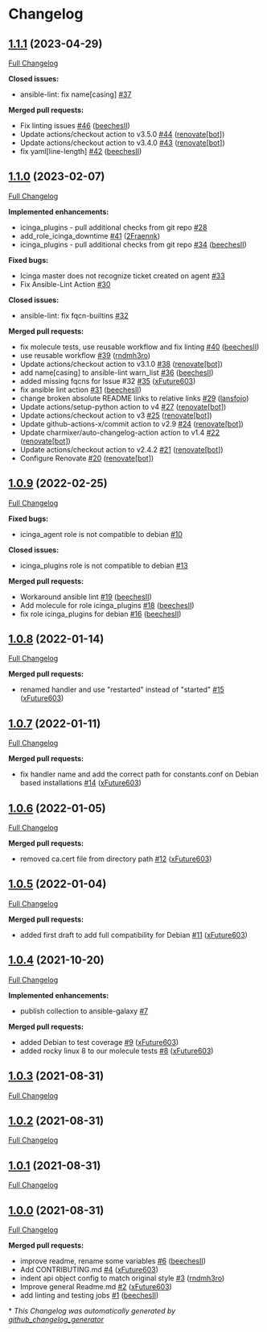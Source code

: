 # Changelog

## [1.1.1](https://github.com/T-Systems-MMS/ansible-collection-icinga/tree/1.1.1) (2023-04-29)

[Full Changelog](https://github.com/T-Systems-MMS/ansible-collection-icinga/compare/1.1.0...1.1.1)

**Closed issues:**

- ansible-lint: fix name\[casing\] [\#37](https://github.com/T-Systems-MMS/ansible-collection-icinga/issues/37)

**Merged pull requests:**

- Fix linting issues [\#46](https://github.com/T-Systems-MMS/ansible-collection-icinga/pull/46) ([beechesII](https://github.com/beechesII))
- Update actions/checkout action to v3.5.0 [\#44](https://github.com/T-Systems-MMS/ansible-collection-icinga/pull/44) ([renovate[bot]](https://github.com/apps/renovate))
- Update actions/checkout action to v3.4.0 [\#43](https://github.com/T-Systems-MMS/ansible-collection-icinga/pull/43) ([renovate[bot]](https://github.com/apps/renovate))
- fix yaml\[line-length\] [\#42](https://github.com/T-Systems-MMS/ansible-collection-icinga/pull/42) ([beechesII](https://github.com/beechesII))

## [1.1.0](https://github.com/T-Systems-MMS/ansible-collection-icinga/tree/1.1.0) (2023-02-07)

[Full Changelog](https://github.com/T-Systems-MMS/ansible-collection-icinga/compare/1.0.9...1.1.0)

**Implemented enhancements:**

- icinga\_plugins - pull additional checks from git repo [\#28](https://github.com/T-Systems-MMS/ansible-collection-icinga/issues/28)
- add\_role\_icinga\_downtime [\#41](https://github.com/T-Systems-MMS/ansible-collection-icinga/pull/41) ([2Fraennk](https://github.com/2Fraennk))
-  icinga\_plugins - pull additional checks from git repo [\#34](https://github.com/T-Systems-MMS/ansible-collection-icinga/pull/34) ([beechesII](https://github.com/beechesII))

**Fixed bugs:**

- Icinga master does not recognize ticket created on agent [\#33](https://github.com/T-Systems-MMS/ansible-collection-icinga/issues/33)
- Fix Ansible-Lint Action  [\#30](https://github.com/T-Systems-MMS/ansible-collection-icinga/issues/30)

**Closed issues:**

- ansible-lint: fix fqcn-builtins [\#32](https://github.com/T-Systems-MMS/ansible-collection-icinga/issues/32)

**Merged pull requests:**

- fix molecule tests, use reusable workflow and fix linting [\#40](https://github.com/T-Systems-MMS/ansible-collection-icinga/pull/40) ([beechesII](https://github.com/beechesII))
- use reusable workflow [\#39](https://github.com/T-Systems-MMS/ansible-collection-icinga/pull/39) ([rndmh3ro](https://github.com/rndmh3ro))
- Update actions/checkout action to v3.1.0 [\#38](https://github.com/T-Systems-MMS/ansible-collection-icinga/pull/38) ([renovate[bot]](https://github.com/apps/renovate))
- add name\[casing\] to ansible-lint warn\_list [\#36](https://github.com/T-Systems-MMS/ansible-collection-icinga/pull/36) ([beechesII](https://github.com/beechesII))
- added missing fqcns for Issue  \#32 [\#35](https://github.com/T-Systems-MMS/ansible-collection-icinga/pull/35) ([xFuture603](https://github.com/xFuture603))
- fix ansible lint action [\#31](https://github.com/T-Systems-MMS/ansible-collection-icinga/pull/31) ([beechesII](https://github.com/beechesII))
- change broken absolute README links to relative links [\#29](https://github.com/T-Systems-MMS/ansible-collection-icinga/pull/29) ([lansfojo](https://github.com/lansfojo))
- Update actions/setup-python action to v4 [\#27](https://github.com/T-Systems-MMS/ansible-collection-icinga/pull/27) ([renovate[bot]](https://github.com/apps/renovate))
- Update actions/checkout action to v3 [\#25](https://github.com/T-Systems-MMS/ansible-collection-icinga/pull/25) ([renovate[bot]](https://github.com/apps/renovate))
- Update github-actions-x/commit action to v2.9 [\#24](https://github.com/T-Systems-MMS/ansible-collection-icinga/pull/24) ([renovate[bot]](https://github.com/apps/renovate))
- Update charmixer/auto-changelog-action action to v1.4 [\#22](https://github.com/T-Systems-MMS/ansible-collection-icinga/pull/22) ([renovate[bot]](https://github.com/apps/renovate))
- Update actions/checkout action to v2.4.2 [\#21](https://github.com/T-Systems-MMS/ansible-collection-icinga/pull/21) ([renovate[bot]](https://github.com/apps/renovate))
- Configure Renovate [\#20](https://github.com/T-Systems-MMS/ansible-collection-icinga/pull/20) ([renovate[bot]](https://github.com/apps/renovate))

## [1.0.9](https://github.com/T-Systems-MMS/ansible-collection-icinga/tree/1.0.9) (2022-02-25)

[Full Changelog](https://github.com/T-Systems-MMS/ansible-collection-icinga/compare/1.0.8...1.0.9)

**Fixed bugs:**

- icinga\_agent role is not compatible to debian [\#10](https://github.com/T-Systems-MMS/ansible-collection-icinga/issues/10)

**Closed issues:**

- icinga\_plugins role is not compatible to debian [\#13](https://github.com/T-Systems-MMS/ansible-collection-icinga/issues/13)

**Merged pull requests:**

- Workaround ansible lint [\#19](https://github.com/T-Systems-MMS/ansible-collection-icinga/pull/19) ([beechesII](https://github.com/beechesII))
- Add molecule for role icinga\_plugins [\#18](https://github.com/T-Systems-MMS/ansible-collection-icinga/pull/18) ([beechesII](https://github.com/beechesII))
- fix role icinga\_plugins for debian [\#16](https://github.com/T-Systems-MMS/ansible-collection-icinga/pull/16) ([beechesII](https://github.com/beechesII))

## [1.0.8](https://github.com/T-Systems-MMS/ansible-collection-icinga/tree/1.0.8) (2022-01-14)

[Full Changelog](https://github.com/T-Systems-MMS/ansible-collection-icinga/compare/1.0.7...1.0.8)

**Merged pull requests:**

- renamed handler and use "restarted" instead of "started" [\#15](https://github.com/T-Systems-MMS/ansible-collection-icinga/pull/15) ([xFuture603](https://github.com/xFuture603))

## [1.0.7](https://github.com/T-Systems-MMS/ansible-collection-icinga/tree/1.0.7) (2022-01-11)

[Full Changelog](https://github.com/T-Systems-MMS/ansible-collection-icinga/compare/1.0.6...1.0.7)

**Merged pull requests:**

- fix handler name and add the correct path for constants.conf on Debian based installations [\#14](https://github.com/T-Systems-MMS/ansible-collection-icinga/pull/14) ([xFuture603](https://github.com/xFuture603))

## [1.0.6](https://github.com/T-Systems-MMS/ansible-collection-icinga/tree/1.0.6) (2022-01-05)

[Full Changelog](https://github.com/T-Systems-MMS/ansible-collection-icinga/compare/1.0.5...1.0.6)

**Merged pull requests:**

- removed ca.cert file from directory path [\#12](https://github.com/T-Systems-MMS/ansible-collection-icinga/pull/12) ([xFuture603](https://github.com/xFuture603))

## [1.0.5](https://github.com/T-Systems-MMS/ansible-collection-icinga/tree/1.0.5) (2022-01-04)

[Full Changelog](https://github.com/T-Systems-MMS/ansible-collection-icinga/compare/1.0.4...1.0.5)

**Merged pull requests:**

- added first draft to add full compatibility for Debian [\#11](https://github.com/T-Systems-MMS/ansible-collection-icinga/pull/11) ([xFuture603](https://github.com/xFuture603))

## [1.0.4](https://github.com/T-Systems-MMS/ansible-collection-icinga/tree/1.0.4) (2021-10-20)

[Full Changelog](https://github.com/T-Systems-MMS/ansible-collection-icinga/compare/1.0.3...1.0.4)

**Implemented enhancements:**

- publish collection to ansible-galaxy [\#7](https://github.com/T-Systems-MMS/ansible-collection-icinga/issues/7)

**Merged pull requests:**

- added Debian to test coverage [\#9](https://github.com/T-Systems-MMS/ansible-collection-icinga/pull/9) ([xFuture603](https://github.com/xFuture603))
- added rocky linux 8 to our molecule tests [\#8](https://github.com/T-Systems-MMS/ansible-collection-icinga/pull/8) ([xFuture603](https://github.com/xFuture603))

## [1.0.3](https://github.com/T-Systems-MMS/ansible-collection-icinga/tree/1.0.3) (2021-08-31)

[Full Changelog](https://github.com/T-Systems-MMS/ansible-collection-icinga/compare/1.0.2...1.0.3)

## [1.0.2](https://github.com/T-Systems-MMS/ansible-collection-icinga/tree/1.0.2) (2021-08-31)

[Full Changelog](https://github.com/T-Systems-MMS/ansible-collection-icinga/compare/1.0.1...1.0.2)

## [1.0.1](https://github.com/T-Systems-MMS/ansible-collection-icinga/tree/1.0.1) (2021-08-31)

[Full Changelog](https://github.com/T-Systems-MMS/ansible-collection-icinga/compare/1.0.0...1.0.1)

## [1.0.0](https://github.com/T-Systems-MMS/ansible-collection-icinga/tree/1.0.0) (2021-08-31)

[Full Changelog](https://github.com/T-Systems-MMS/ansible-collection-icinga/compare/cdb54076888588fb8a9a7f3c7596e70c7bb70527...1.0.0)

**Merged pull requests:**

- improve readme, rename some variables [\#6](https://github.com/T-Systems-MMS/ansible-collection-icinga/pull/6) ([beechesII](https://github.com/beechesII))
- Add CONTRIBUTING.md [\#4](https://github.com/T-Systems-MMS/ansible-collection-icinga/pull/4) ([xFuture603](https://github.com/xFuture603))
- indent api object config to match original style [\#3](https://github.com/T-Systems-MMS/ansible-collection-icinga/pull/3) ([rndmh3ro](https://github.com/rndmh3ro))
- Improve general Readme.md [\#2](https://github.com/T-Systems-MMS/ansible-collection-icinga/pull/2) ([xFuture603](https://github.com/xFuture603))
- add linting and testing jobs [\#1](https://github.com/T-Systems-MMS/ansible-collection-icinga/pull/1) ([beechesII](https://github.com/beechesII))



\* *This Changelog was automatically generated by [github_changelog_generator](https://github.com/github-changelog-generator/github-changelog-generator)*
